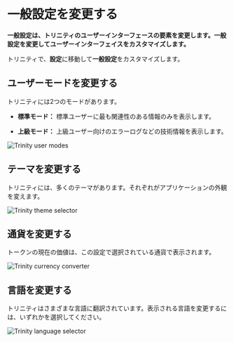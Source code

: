 # 一般設定を変更する
<!-- # Change the general settings -->

**一般設定は、トリニティのユーザーインターフェースの要素を変更します。一般設定を変更してユーザーインターフェイスをカスタマイズします。**
<!-- **General settings change elements of the user interface in Trinity. Change the general settings to customize the user interface.** -->

トリニティで、**設定**に移動して**一般設定**をカスタマイズします。
<!-- In Trinity, go to **Settings** to customize general settings. -->

## ユーザーモードを変更する
<!-- ## Change the user mode -->

トリニティには2つのモードがあります。
<!-- Trinity has two modes: -->

* **標準モード：** 標準ユーザーに最も関連性のある情報のみを表示します。
<!-- * **Standard mode:** Displays only the most relevant information for standard users -->
* **上級モード：** 上級ユーザー向けのエラーログなどの技術情報を表示します。
<!-- * **Advanced mode:** Displays technical information, such as error logs, for advanced users -->

![Trinity user modes](../images/mode.jpg)

## テーマを変更する
<!-- ## Change the theme -->

トリニティには、多くのテーマがあります。それぞれがアプリケーションの外観を変えます。
<!-- Trinity has many themes to choose from. Each one changes how the application looks. -->

![Trinity theme selector](../images/theme.jpg)

## 通貨を変更する
<!-- ## Change the currency converter -->

トークンの現在の価値は、この設定で選択されている通貨で表示されます。
<!-- The current value of the token is displayed in the currency that is selected in this setting. -->

![Trinity currency converter](../images/currency.jpg)

## 言語を変更する
<!-- ## Change the display language -->

トリニティはさまざまな言語に翻訳されています。表示される言語を変更するには、いずれかを選択してください。
<!-- Trinity has been translated into different languages. Select one to change the language that's displayed. -->

![Trinity language selector](../images/language.jpg)
